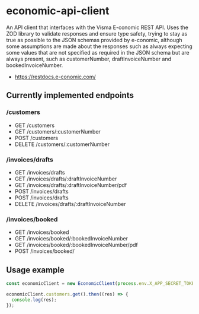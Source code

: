 # economic-api-client

An API client that interfaces with the Visma E-conomic REST API.
Uses the ZOD library to validate responses and ensure type safety, trying to stay as true as possible to the JSON schemas provided by e-conomic, although some assumptions are made about the responses such as always expecting some values that are not specified as required in the JSON schema but are always present, such as customerNumber, draftInvoiceNumber and bookedInvoiceNumber.

- https://restdocs.e-conomic.com/

## Currently implemented endpoints

### /customers

- GET /customers
- GET /customers/:customerNumber
- POST /customers
- DELETE /customers/:customerNumber

### /invoices/drafts

- GET /invoices/drafts
- GET /invoices/drafts/:draftInvoiceNumber
- GET /invoices/drafts/:draftInvoiceNumber/pdf
- POST /invoices/drafts
- POST /invoices/drafts
- DELETE /invoices/drafts/:draftInvoiceNumber

### /invoices/booked

- GET /invoices/booked
- GET /invoices/booked/:bookedInvoiceNumber
- GET /invoices/booked/:bookedInvoiceNumber/pdf
- POST /invoices/booked/

## Usage example

```typescript
const economicClient = new EconomicClient(process.env.X_APP_SECRET_TOKEN, process.env.X_AGREEMENT_GRANT_TOKEN);

economicClient.customers.get().then((res) => {
  console.log(res);
});
```
